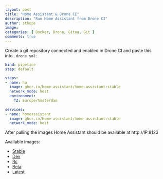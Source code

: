 ```yaml
---
layout: post
title: "Home Assistant & Drone CI"
description: "Run Home Assistant from Drone CI"
author: sthope
image: 
categories: [ Docker, Drone, Gitea, Git ]
comments: true
---
```


Create a git repository connected and enabled in Drone CI and paste this into `.drone.yml`:
```yaml
kind: pipeline
step: default

steps:
- name: ha
  image: ghcr.io/home-assistant/home-assistant:stable
  network_mode: host
  environment:
    TZ: Europe/Amsterdam
    
services:
- name: homeassistant
  image: ghcr.io/home-assistant/home-assistant:stable
  network_mode: host
```
After pulling the images Home Assistant should be available at http://IP:8123

Available images:
- [Stable](ghcr.io/home-assistant/home-assistant:stable)
- [Dev](ghcr.io/home-assistant/home-assistant:dev)
- [Rc](ghcr.io/home-assistant/home-assistant:rc)
- [Beta](ghcr.io/home-assistant/home-assistant:beta)
- [Latest](ghcr.io/home-assistant/home-assistant:latest)